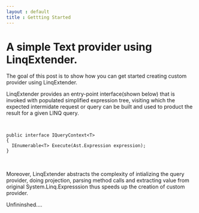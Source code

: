 ```yaml
---
layout : default
title : Gettting Started
---
```


# A simple Text provider using LinqExtender. #

The goal of this post is to show how you can get started creating custom provider using LinqExtender.


LinqExtender provides an entry-point interface(shown below) that is invoked with populated simplified expression tree, visiting which the expected intermidate request or query can be built and used to product the result for a given LINQ query.

<pre>

<code>
public interface IQueryContext&lt;T&gt;
{
  IEnumerable&lt;T&gt; Execute(Ast.Expression expression);  
}
</code>

</pre>

Moreover, LinqExtender abstracts the complexity of intializing the query provider, doing projection, parsing method calls and extracting  value from original System.Linq.Expresssion thus speeds up the creation of custom provider.


Unfininshed....